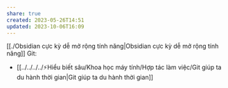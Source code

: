```yaml
---
share: true
created: 2023-05-26T14:51
updated: 2023-10-06T16:09
---
```

[[./Obsidian cực kỳ dễ mở rộng tính năng|Obsidian cực kỳ dễ mở rộng tính năng]]
 Git:
 - [[../../../../⚡Hiểu biết sâu/Khoa học máy tính/Hợp tác làm việc/Git giúp ta du hành thời gian|Git giúp ta du hành thời gian]]
